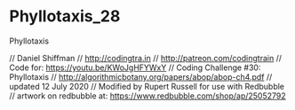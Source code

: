 # Phyllotaxis_28
Phyllotaxis

// Daniel Shiffman
// http://codingtra.in
// http://patreon.com/codingtrain
// Code for: https://youtu.be/KWoJgHFYWxY
// Coding Challenge #30: Phyllotaxis
// http://algorithmicbotany.org/papers/abop/abop-ch4.pdf
// updated 12 July 2020 
// Modified by Rupert Russell for use with Redbubble 
// artwork on redbubble at:  https://www.redbubble.com/shop/ap/25052792
